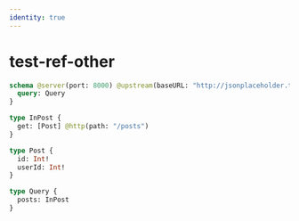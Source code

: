 ```yaml
---
identity: true
---
```


# test-ref-other

```graphql @config
schema @server(port: 8000) @upstream(baseURL: "http://jsonplaceholder.typicode.com") {
  query: Query
}

type InPost {
  get: [Post] @http(path: "/posts")
}

type Post {
  id: Int!
  userId: Int!
}

type Query {
  posts: InPost
}
```
